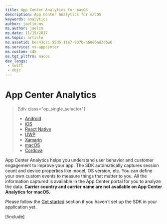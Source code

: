 ```yaml
---
title: App Center Analytics for macOS
description: App Center Analytics for macOS
keywords: analytics
author: jaelim-ms
ms.author: jaelim
ms.date: 11/15/2017
ms.topic: article
ms.assetid: bec43c2c-55d5-11e7-907b-a6006ad3dba0
ms.service: vs-appcenter
ms.custom: sdk
ms.tgt_pltfrm: macos
dev_langs:  
 - swift
 - objc 
---
```


# App Center Analytics

> [!div class="op_single_selector"]
> * [Android](android.md)
> * [iOS](ios.md)
> * [React Native](react-native.md)
> * [UWP](uwp.md)
> * [Xamarin](xamarin.md)
> * [macOS](macos.md)
> * [Cordova](cordova.md)

App Center Analytics helps you understand user behavior and customer engagement to improve your app. The SDK automatically captures session count and device properties like model, OS version, etc. You can define your own custom events to measure things that matter to you. All the information captured is available in the App Center portal for you to analyze the data. **Carrier country and carrier name are not available on App Center Analytics for macOS**.

Please follow the [Get started](~/sdk/getting-started/macos.md) section if you haven't set up the SDK in your application yet.

[!include[](apple-common-methods.md)]
